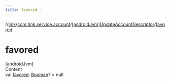 ```yaml
---
title: favored -
---
```

//[link](../../index.md)/[com.tink.service.account](../index.md)/[[androidJvm]UpdateAccountDescriptor](index.md)/[favored](favored.md)



# favored  
[androidJvm]  
Content  
val [favored](favored.md): [Boolean](https://kotlinlang.org/api/latest/jvm/stdlib/kotlin/-boolean/index.html)? = null  



